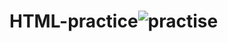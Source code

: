 # HTML-practice![practise](https://user-images.githubusercontent.com/102432345/205879556-e0f15444-557e-4e13-a8e9-1f13ed1b0c6e.png)

